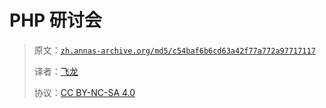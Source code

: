 # PHP 研讨会

> 原文：[`zh.annas-archive.org/md5/c54baf6b6cd63a42f77a772a97717117`](https://zh.annas-archive.org/md5/c54baf6b6cd63a42f77a772a97717117)
> 
> 译者：[飞龙](https://github.com/wizardforcel)
> 
> 协议：[CC BY-NC-SA 4.0](http://creativecommons.org/licenses/by-nc-sa/4.0/)
